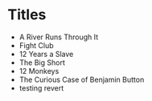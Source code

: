 # Titles

- A River Runs Through It
- Fight Club
- 12 Years a Slave
- The Big Short
- 12 Monkeys
- The Curious Case of Benjamin Button
- testing revert
